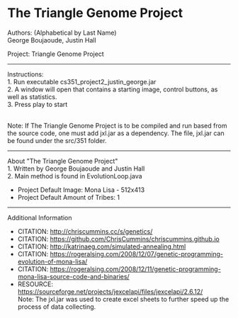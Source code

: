 # The Triangle Genome Project

Authors: (Alphabetical by Last Name)
<br>George Boujaoude, Justin Hall

Project: Triangle Genome Project

********************************************
Instructions:
<br>1. Run executable cs351_project2_justin_george.jar 
<br>2. A window will open that contains a starting image, control buttons, as well as statistics.
<br>3. Press play to start

<br>Note: If The Triangle Genome Project is to be compiled and run based from the source code, one must add jxl.jar as a dependency. The file, jxl.jar can be found under the src/351 folder.

********************************************
About "The Triangle Genome Project"
<br>1. Written by George Boujaoude and Justin Hall
<br>2. Main method is found in EvolutionLoop.java

- Project Default Image: Mona Lisa - 512x413
- Project Default Amount of Tribes: 1

********************************************
Additional Information
* CITATION: http://chriscummins.cc/s/genetics/
* CITATION: https://github.com/ChrisCummins/chriscummins.github.io
* CITATION: http://katrinaeg.com/simulated-annealing.html
* CITATION: https://rogeralsing.com/2008/12/07/genetic-programming-evolution-of-mona-lisa/
* CITATION: https://rogeralsing.com/2008/12/11/genetic-programming-mona-lisa-source-code-and-binaries/
* RESOURCE: https://sourceforge.net/projects/jexcelapi/files/jexcelapi/2.6.12/
<br>Note: The jxl.jar was used to create excel sheets to further speed up the process of data collecting.
